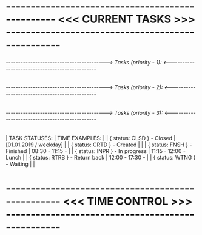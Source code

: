 ------------------------------------------------ <<< CURRENT TASKS >>> -------------------------------------------------
========================================================================================================================
###### -----------------------------------------> Tasks (priority - 1): <-----------------------------------------------
###### -----------------------------------------> Tasks (priority - 2): <-----------------------------------------------
###### -----------------------------------------> Tasks (priority - 3): <-----------------------------------------------

| TASK STATUSES:                 | TIME EXAMPLES:         |
| { status: CLSD } - Closed      | [01.01.2019 / weekday] |
| { status: CRTD } - Created     |                        |
| { status: FNSH } - Finished    | 08:30 - 11:15 -        |
| { status: INPR } - In progress | 11:15 - 12:00 - Lunch  |
| { status: RTRB } - Return back | 12:00 - 17:30 -        |
| { status: WTNG } - Waiting     |                        |

------------------------------------------------- <<< TIME CONTROL >>> -------------------------------------------------
========================================================================================================================
